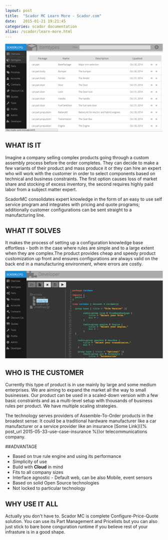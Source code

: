 ```yaml
---
layout: post
title:  "Scador MC Learn More - Scador.com"
date:   2015-01-21 19:21:45
categories: scador documentation
alias: /scador/learn-more.html
---
```

![](/img/screen1.png)

## WHAT IS IT
Imagine a company selling complex products going through a custom assembly process before the order completes. They can decide to make a few variants of their product and mass produce it or they can hire an expert who will work with the customer in order to select components based on technical and business constraints. The first option causes loss of market share and stocking of excess inventory, the second requires highly paid labor from a subject matter expert.

ScadorMC consolidates expert knowledge in the form of an easy to use self service program and integrates with pricing and quote programs; additionally customer configurations can be sent straight to a manufacturing line.

## WHAT IT SOLVES
It makes the process of setting up a configuration knowledge base effortless - both in the case where rules are simple and to a large extent when they are complex.The product provides cheap and speedy product customization up front and ensures configurations are always valid on the back end in a manufacturing environment, where errors are costly.

![](/img/screen2.png)

## WHO IS THE CUSTOMER
Currently this type of product is in use mainly by large and some medium enterprises. We are aiming to expand the market all the way to small businesses. Our product can be used in a scaled-down version with a few basic constraints and as a multi-level setup with thousands of business rules per product. We have multiple scaling strategies.

The technology serves providers of Assemble-To-Order products in the broadest sense: It could be a traditional hardware manufacturer like a car manufacturer or a service provider like an insurance 
[Some Link]({% post_url 2015-05-33-use-case-insurance %})or telecommunications company.

##ADVANTAGE
  - Based on true rule engine and using its performance 
  - Simplicity of use
  - Build with **Cloud** in mind
  - Fits to all company sizes
  - Interface agnostic - Default web, can be also Mobile, event sensors
  - Based on solid Open Source technologies
  - Not locked to particular technology 

## WHY USE IT ALL
Actually you don't have to. Scador MC is complete Configure-Price-Quote solution. You can use its Part Management and
Pricelists but you can also just stick to bare bone conguration runtime if you believe rest of your infrasture is in
a good shape.